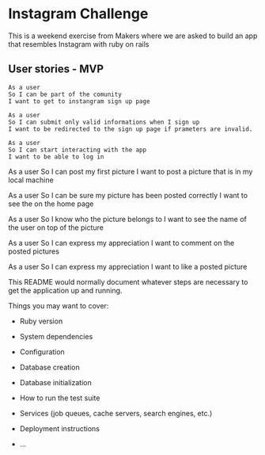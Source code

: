 # Instagram Challenge

This is a weekend exercise from Makers where we are asked to build an app that resembles Instagram with ruby on rails

## User stories - MVP

```
As a user 
So I can be part of the comunity
I want to get to instangram sign up page

As a user
So I can submit only valid informations when I sign up
I want to be redirected to the sign up page if prameters are invalid.

As a user 
So I can start interacting with the app
I want to be able to log in
```

As a user 
So I can post my first picture
I want to post a picture that is in my local machine

As a user 
So I can be sure my picture has been posted correctly
I want to see the on the home page

As a user 
So I know who the picture belongs to
I want to see the name of the user on top of the picture

As a user 
So I can express my appreciation 
I want to comment on the posted pictures

As a user 
So I can express my appreciation 
I want to like a posted picture















This README would normally document whatever steps are necessary to get the
application up and running.

Things you may want to cover:

* Ruby version

* System dependencies

* Configuration

* Database creation

* Database initialization

* How to run the test suite

* Services (job queues, cache servers, search engines, etc.)

* Deployment instructions

* ...
